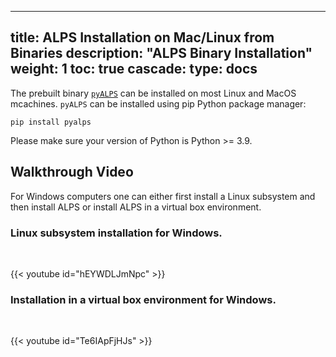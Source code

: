 
---
title: ALPS Installation on Mac/Linux from Binaries
description: "ALPS Binary Installation"
weight: 1
toc: true
cascade:
    type: docs
---

The prebuilt binary [`pyALPS`](https://pypi.org/project/pyalps/) can be installed on most Linux and MacOS mcachines. `pyALPS` can be installed using pip Python package manager:

    pip install pyalps

Please make sure your version of Python is Python >= 3.9.

## Walkthrough Video

For Windows computers one can either first install a Linux subsystem and then install ALPS or install ALPS in a virtual box environment.

### Linux subsystem installation for Windows.
<br>

{{< youtube id="hEYWDLJmNpc" >}}

### Installation in a virtual box environment for Windows.
<br>

{{< youtube id="Te6IApFjHJs" >}}


